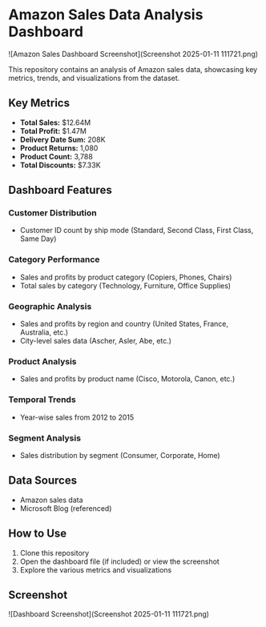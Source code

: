 # Amazon Sales Data Analysis Dashboard

![Amazon Sales Dashboard Screenshot](Screenshot 2025-01-11 111721.png)

This repository contains an analysis of Amazon sales data, showcasing key metrics, trends, and visualizations from the dataset.

## Key Metrics

- **Total Sales:** $12.64M
- **Total Profit:** $1.47M
- **Delivery Date Sum:** 208K
- **Product Returns:** 1,080
- **Product Count:** 3,788
- **Total Discounts:** $7.33K

## Dashboard Features

### Customer Distribution
- Customer ID count by ship mode (Standard, Second Class, First Class, Same Day)

### Category Performance
- Sales and profits by product category (Copiers, Phones, Chairs)
- Total sales by category (Technology, Furniture, Office Supplies)

### Geographic Analysis
- Sales and profits by region and country (United States, France, Australia, etc.)
- City-level sales data (Ascher, Asler, Abe, etc.)

### Product Analysis
- Sales and profits by product name (Cisco, Motorola, Canon, etc.)

### Temporal Trends
- Year-wise sales from 2012 to 2015

### Segment Analysis
- Sales distribution by segment (Consumer, Corporate, Home)

## Data Sources
- Amazon sales data
- Microsoft Blog (referenced)

## How to Use
1. Clone this repository
2. Open the dashboard file (if included) or view the screenshot
3. Explore the various metrics and visualizations

## Screenshot
![Dashboard Screenshot](Screenshot 2025-01-11 111721.png)
